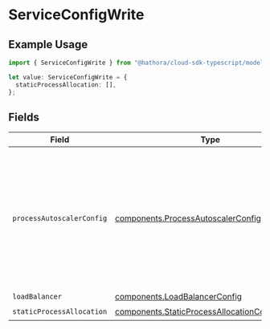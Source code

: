 # ServiceConfigWrite

## Example Usage

```typescript
import { ServiceConfigWrite } from "@hathora/cloud-sdk-typescript/models/components";

let value: ServiceConfigWrite = {
  staticProcessAllocation: [],
};
```

## Fields

| Field                                                                                                                                                                | Type                                                                                                                                                                 | Required                                                                                                                                                             | Description                                                                                                                                                          |
| -------------------------------------------------------------------------------------------------------------------------------------------------------------------- | -------------------------------------------------------------------------------------------------------------------------------------------------------------------- | -------------------------------------------------------------------------------------------------------------------------------------------------------------------- | -------------------------------------------------------------------------------------------------------------------------------------------------------------------- |
| `processAutoscalerConfig`                                                                                                                                            | [components.ProcessAutoscalerConfig](../../models/components/processautoscalerconfig.md)                                                                             | :heavy_minus_sign:                                                                                                                                                   | The configuration for the Process Autoscaler for this application.<br/>Autoscaling must be enabled on a per-region basis.<br/>EXPERIMENTAL - This feature is in closed beta. |
| `loadBalancer`                                                                                                                                                       | [components.LoadBalancerConfig](../../models/components/loadbalancerconfig.md)                                                                                       | :heavy_minus_sign:                                                                                                                                                   | N/A                                                                                                                                                                  |
| `staticProcessAllocation`                                                                                                                                            | [components.StaticProcessAllocationConfigWrite](../../models/components/staticprocessallocationconfigwrite.md)[]                                                     | :heavy_check_mark:                                                                                                                                                   | N/A                                                                                                                                                                  |